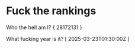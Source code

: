 # Fuck the rankings

Who the hell am I?
{ 28172131 }

What fucking year is it?
[ 2025-03-23T01:30:00Z ]
